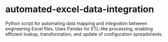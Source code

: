 # automated-excel-data-integration
Python script for automating data mapping and integration between engineering Excel files. Uses Pandas for ETL-like processing, enabling efficient lookup, transformation, and update of configuration spreadsheets.
